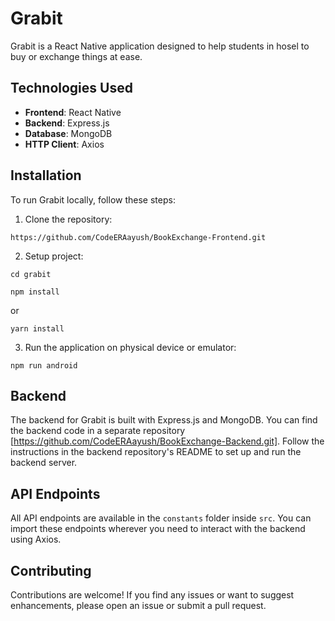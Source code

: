 # Grabit

Grabit is a React Native application designed to help students in hosel to buy or exchange things at ease.

## Technologies Used

- **Frontend**: React Native
- **Backend**: Express.js
- **Database**: MongoDB
- **HTTP Client**: Axios

## Installation

To run Grabit locally, follow these steps:

1. Clone the repository:

```
https://github.com/CodeERAayush/BookExchange-Frontend.git

 ```

2. Setup project: 

```
cd grabit
```

```
npm install 
```
or 

```
yarn install
```

3. Run the application on physical device or emulator:

```
npm run android
```



## Backend

The backend for Grabit is built with Express.js and MongoDB. You can find the backend code in a separate repository [https://github.com/CodeERAayush/BookExchange-Backend.git]. Follow the instructions in the backend repository's README to set up and run the backend server.

## API Endpoints 

All API endpoints are available in the `constants` folder inside `src`. You can import these endpoints wherever you need to interact with the backend using Axios.

## Contributing

Contributions are welcome! If you find any issues or want to suggest enhancements, please open an issue or submit a pull request.



   
